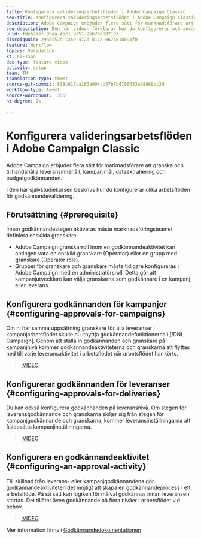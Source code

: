 ```yaml
---
title: Konfigurera valideringsarbetsflöden i Adobe Campaign Classic
seo-title: Konfigurera valideringsarbetsflöden i Adobe Campaign Classic
description: Adobe Campaign erbjuder flera sätt för marknadsförare att granska och tillhandahålla leveransinnehåll, kampanjmål, dataextrahering och budgetgodkännanden. I den här självstudiekursen beskrivs hur du konfigurerar olika arbetsflöden för godkännandevalidering.
seo-description: Den här videon förklarar hur du konfigurerar och använder en leveransmall i ACCAdobe Campaign innehåller flera alternativ för marknadsförare som kan granska och tillhandahålla leveransinnehåll, kampanjmål, dataextrahering och budgetgodkännanden. I den här självstudiekursen beskrivs hur du konfigurerar olika arbetsflöden för godkännandevalidering.
uuid: fdeb7aef-95aa-4bc1-9c51-2eb7ce802107
discoiquuid: 29abc57d-c359-472d-817a-0671818894f0
feature: Workflow
topics: Validation
kt: KT-1566
doc-type: feature video
activity: setup
team: TM
translation-type: tm+mt
source-git-commit: 838c617ca163a09fcb57b7b4706433e98869bc3d
workflow-type: tm+mt
source-wordcount: '356'
ht-degree: 0%

---
```



# Konfigurera valideringsarbetsflöden i Adobe Campaign Classic

Adobe Campaign erbjuder flera sätt för marknadsförare att granska och tillhandahålla leveransinnehåll, kampanjmål, dataextrahering och budgetgodkännanden.

I den här självstudiekursen beskrivs hur du konfigurerar olika arbetsflöden för godkännandevalidering.

## Förutsättning {#prerequisite}

Innan godkännandestegen aktiveras måste marknadsföringsteamet definiera enskilda granskare:

* Adobe Campaign granskarroll inom en godkännandeaktivitet kan antingen vara en enskild granskare (Operator) eller en grupp med granskare (Operator role).
* Grupper för granskare och granskare måste tidigare konfigureras i Adobe Campaign med en administratörsroll. Detta gör att kampanjutvecklare kan välja granskarna som godkännare i en kampanj eller leverans.

## Konfigurera godkännanden för kampanjer {#configuring-approvals-for-campaigns}

Om ni har samma uppsättning granskare för alla leveranser i kampanjarbetsflödet skulle ni utnyttja godkännandefunktionerna i [!DNL Campaign]. Genom att ställa in godkännanden och granskare på kampanjnivå kommer godkännandeaktiviteterna och granskarna att flyttas ned till varje leveransaktivitet i arbetsflödet när arbetsflödet har körts.

>[!VIDEO](https://video.tv.adobe.com/v/25175?quality=12)

## Konfigurerar godkännanden för leveranser {#configuring-approvals-for-deliveries}

Du kan också konfigurera godkännanden på leveransnivå. Om stegen för leveransgodkännande och granskarna skiljer sig från stegen för kampanjgodkännande och granskarna, kommer leveransinställningarna att åsidosätta kampanjinställningarna.

>[!VIDEO](https://video.tv.adobe.com/v/25176?quality=12)

## Konfigurera en godkännandeaktivitet {#configuring-an-approval-activity}

Till skillnad från leverans- eller kampanjgodkännandena gör godkännandeaktiviteten det möjligt att skapa en godkännandeprocess i ett arbetsflöde. På så sätt kan logiken för målval godkännas innan leveransen startas. Det tillåter även godkännande på flera nivåer i arbetsflödet vid behov.

>[!VIDEO](https://video.tv.adobe.com/v/25174?quality=12)

Mer information finns i [Godkännandedokumentationen](https://docs.adobe.com/help/en/campaign-classic/using/automating-with-workflows/flow-control-activities/approval.html)
